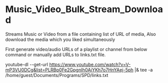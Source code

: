 # Music_Video_Bulk_Stream_Download
Streams Music or Video from a file containing list of URL of media, Also download the media which you liked simultaneously 

First generate video/audio URLs of a playlist or channel from below command or manually add URLs to links.txt file.

youtube-dl --get-url https://www.youtube.com/watch?v=V-mP3VU0DCg&list=PLRBp0Fe2GpgnIh0AiYKh7o7HnYAej-5ph |& tee -a /home/guest/Documents/Programs/SPD/links.txt
